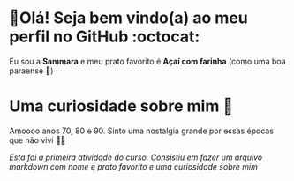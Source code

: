 # :wave:Olá! Seja bem vindo(a) ao meu perfil no GitHub :octocat:

Eu sou a **Sammara** e meu prato favorito é **Açaí com farinha** (como uma boa paraense :revolving_hearts:)

# Uma curiosidade sobre mim :thinking:

Amoooo anos 70, 80 e 90. Sinto uma nostalgia grande por essas épocas que não vivi :woman_dancing::woman_dancing:


*Esta foi a primeira atividade do curso. Consistiu em fazer um arquivo markdown com nome e prato favorito e uma curiosidade sobre mim*
